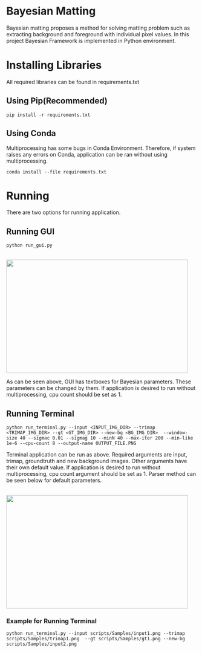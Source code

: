 # Bayesian Matting
Bayesian matting proposes a method for solving matting problem such as extracting background and foreground with individual pixel values. In this project Bayesian Framework is implemented in Python environment.
# Installing Libraries
All required libraries can be found in requirements.txt
## Using Pip(Recommended)
```
pip install -r requirements.txt
```
## Using Conda
Multiprocessing has some bugs in Conda Environment. Therefore, if system raises any errors on Conda, application can be ran without using multiprocessing.
```
conda install --file requirements.txt
```

# Running
There are two options for running application. 
## Running GUI
```
python run_gui.py
```
<br/>
<img src="scripts/Samples/gui.png" width="480" height="300"/>


As can be seen above, GUI has textboxes for Bayesian parameters. These parameters can be changed by them. If application is desired to run without multiprocessing, cpu count should be set as 1.
## Running Terminal
```
python run_terminal.py --input <INPUT_IMG_DIR> --trimap <TRIMAP_IMG_DIR> --gt <GT_IMG_DIR> --new-bg <BG_IMG_DIR>  --window-size 40 --sigmac 0.01 --sigmag 10 --minN 40 --max-iter 200 --min-like 1e-6 --cpu-count 8 --output-name OUTPUT_FILE.PNG
```
Terminal application can be run as above. Required arguments are input, trimap, groundtruth and new background images. Other arguments have their own default value.
If application is desired to run without multiprocessing, cpu count argument should be set as 1. Parser method can be seen below for default parameters.

<br/>
<img src="scripts/Samples/parser.png" width="480" height="300"/>

### Example for Running Terminal
```
python run_terminal.py --input scripts/Samples/input1.png --trimap scripts/Samples/trimap1.png  --gt scripts/Samples/gt1.png --new-bg scripts/Samples/input2.png
```

